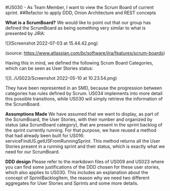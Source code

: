 #US030 - As Team Member, I want to view the Scrum Board of current sprint.
##Refactor to apply DDD, Onion Architecture and REST concepts

**What is a ScrumBoard?**
We would like to point out that our group has
defined the ScrumBoard as being something very similar to what is presented by JIRA:

![](Screenshot 2022-07-03 at 15.44.42.png)

(source: https://www.atlassian.com/br/software/jira/features/scrum-boards)

Having this in mind, we defined the following Scrum Board Categories, which can be seen as User Stories status:

![](../US023/Screenshot 2022-05-10 at 10.23.54.png)

They have been represented in an SMD, because the progression between categories has rules defined by Scrum. 
US034 implements into more detail this possible transitions, while US030 will simply retrieve the information of the ScrumBoard. 


**Assumptions Made**
We have assumed that we want to display, as part of the ScrumBoard, the User Stories, with their number
and organized by status (aka ScrumBoard category), that are present in the sprint backlog of the sprint currently running. 
For that purpose, we have reused a method that had already been built for US016: serviceFindUS.getUSFromRunningSprint.
This method returns all the User Stories present in a running sprint and their status, which is exactly what we need 
for our ScrumBoard. 

**DDD design** 
Please refer to the markdown files of US009 and US023 where you can find some justifications of the DDD chosen for these
user stories, which also applies to US030. This includes an explanation about the concept of SprintBacklogItem, the reason why we 
need two different aggregates for User Stories and Sprints and some more details. 

